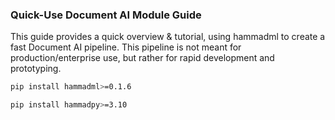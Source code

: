 
### Quick-Use Document AI Module Guide

This guide provides a quick overview & tutorial, using hammadml to create a fast Document AI pipeline. This pipeline is not meant for
production/enterprise use, but rather for rapid development and prototyping.

```zsh
pip install hammadml>=0.1.6
```

```zsh
pip install hammadpy>=3.10
```

